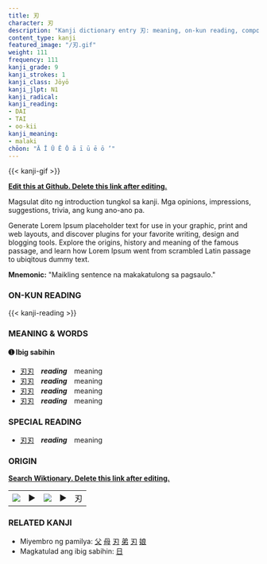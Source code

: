 ```yaml
---
title: 刃
character: 刃
description: "Kanji dictionary entry 刃: meaning, on-kun reading, compounds, origin, related kanji"
content_type: kanji
featured_image: "/刃.gif"
weight: 111
frequency: 111
kanji_grade: 9
kanji_strokes: 1
kanji_class: Jōyō
kanji_jlpt: N1
kanji_radical: 
kanji_reading: 
- DAI
- TAI
- oo-kii
kanji_meaning:
- malaki
chōon: "Ā Ī Ū Ē Ō ā ī ū ē ō ’"
---
```

[//]: # (Don't edit the line below. Kanji animated GIF code is automatically generated.)
{{< kanji-gif >}}

[//]: # (Edit below this line.)

**[Edit this at Github. Delete this link after editing.](https://github.com/tim0g/tim/tree/main/content/kanji/刃/index.md)**

Magsulat dito ng introduction tungkol sa kanji. Mga opinions, impressions, suggestions, trivia, ang kung ano-ano pa.

Generate Lorem Ipsum placeholder text for use in your graphic, print and web layouts, and discover plugins for your favorite writing, design and blogging tools. Explore the origins, history and meaning of the famous passage, and learn how Lorem Ipsum went from scrambled Latin passage to ubiqitous dummy text.
 
**Mnemonic:** "Maikling sentence na makakatulong sa pagsaulo."

### ON-KUN READING

[//]: # (Don't edit the line below. ON-KUN READING code is automatically generated.)
{{< kanji-reading >}}

### MEANING & WORDS

#### ➊ **Ibig sabihin**
  - [刃](../刃)[刃](../刃)　***reading***　meaning
  - [刃](../刃)[刃](../刃)　***reading***　meaning
  - [刃](../刃)[刃](../刃)　***reading***　meaning
  - [刃](../刃)[刃](../刃)　***reading***　meaning

### SPECIAL READING
  - [刃](../刃)[刃](../刃)　***reading***　meaning

### ORIGIN

**[Search Wiktionary. Delete this link after editing.](https://wiktionary.org/wiki/刃)**
<table class="kanji-table"><tr><td>
<img src="60px-刃-bronze.svg.png">
</td><td>▶</td><td>
<img src="60px-刃-oracle.svg.png">
</td><td>▶</td>
<td class="kanji-origin">刃</td>
</tr></table>

### RELATED KANJI
- Miyembro ng pamilya: [父](../父) [母](../母) [刃](../刃) [弟](../弟) [刃](../刃) [娘](../娘)
- Magkatulad ang ibig sabihin: [日](../日)
